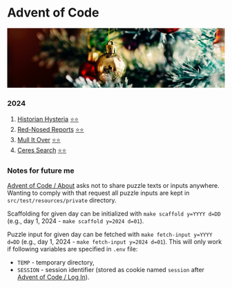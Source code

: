 # Advent of Code

[![aoc.jpg](aoc.jpg)](https://unsplash.com/photos/ySNkCkdKyTY)

### 2024

1. [Historian Hysteria](https://adventofcode.com/2024/day/1)
   [⭐⭐](./src/main/kotlin/eu/tinylinden/aoc/y2024/d01/Day01.kt)
2. [Red-Nosed Reports](https://adventofcode.com/2024/day/2)
   [⭐⭐](./src/main/kotlin/eu/tinylinden/aoc/y2024/d02/Day02.kt)
3. [Mull It Over](https://adventofcode.com/2024/day/3)
   [⭐⭐](./src/main/kotlin/eu/tinylinden/aoc/y2024/d03/Day03.kt)
4. [Ceres Search](https://adventofcode.com/2024/day/4)
   [⭐⭐](./src/main/kotlin/eu/tinylinden/aoc/y2024/d04/Day04.kt)

### Notes for future me

[Advent of Code / About](https://adventofcode.com/about) asks not to share 
puzzle texts or inputs anywhere. Wanting to comply with that request 
all puzzle inputs are kept in `src/test/resources/private` directory. 

Scaffolding for given day can be initialized with `make scaffold y=YYYY d=DD`
(e.g., day 1, 2024 - `make scaffold y=2024 d=01`).

Puzzle input for given day can be fetched with `make fetch-input y=YYYY d=DD`
(e.g., day 1, 2024 - `make fetch-input y=2024 d=01`). This will only work if 
following variables are specified in `.env` file:

  - `TEMP` - temporary directory,
  - `SESSION` - session identifier (stored as cookie named `session` after
     [Advent of Code / Log In](https://adventofcode.com/auth/login)).
